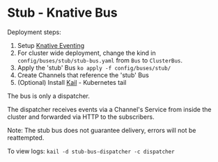 # Stub - Knative Bus

Deployment steps:
1. Setup [Knative Eventing](../../../DEVELOPMENT.md)
1. For cluster wide deployment, change the kind in `config/buses/stub/stub-bus.yaml` from `Bus` to `ClusterBus`.
1. Apply the 'stub' Bus `ko apply -f config/buses/stub/`
1. Create Channels that reference the 'stub' Bus
1. (Optional) Install [Kail](https://github.com/boz/kail) - Kubernetes tail

The bus is only a dispatcher.

The dispatcher receives events via a Channel's Service from inside the cluster and forwarded via HTTP to the subscribers.

Note: The stub bus does not guarantee delivery, errors will not be reattempted.

To view logs: `kail -d stub-bus-dispatcher -c dispatcher`
